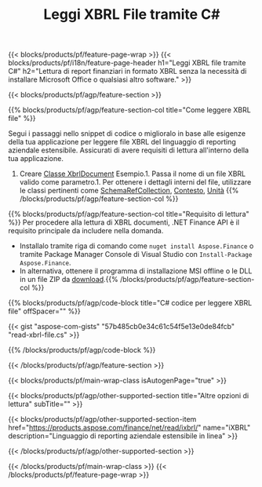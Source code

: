 ﻿---
title: Leggi XBRL File tramite C#
description: Codice di esempio per la lettura del file XBRL. Usa API codice di esempio per leggere i file batch XBRL all'interno di applicazioni basate su .NET. 
url: /it/net/read/xbrl/
family: finance
platformtag: net
feature: read
informat: XBRL
outformat: 
otherformats: 
---
{{< blocks/products/pf/feature-page-wrap >}}
{{< blocks/products/pf/i18n/feature-page-header h1="Leggi XBRL file tramite C#" h2="Lettura di report finanziari in formato XBRL senza la necessità di installare Microsoft Office o qualsiasi altro software." >}}

{{< blocks/products/pf/agp/feature-section >}}

{{% blocks/products/pf/agp/feature-section-col title="Come leggere XBRL file" %}}

Segui i passaggi nello snippet di codice o miglioralo in base alle esigenze della tua applicazione per leggere file XBRL del linguaggio di reporting aziendale estensibile. Assicurati di avere requisiti di lettura all'interno della tua applicazione.

1. Creare [Classe XbrlDocument](https://apireference.aspose.com/finance/net/aspose.finance.xbrl/xbrldocument) Esempio.1. Passa il nome di un file XBRL valido come parametro.1. Per ottenere i dettagli interni del file, utilizzare le classi pertinenti come [SchemaRefCollection](https://apireference.aspose.com/finance/net/aspose.finance.xbrl/schemarefcollection), [Contesto](https://apireference.aspose.com/finance/net/aspose.finance.xbrl/context), [Unità](https://apireference.aspose.com/finance/net/aspose.finance.xbrl/unit) 
{{% /blocks/products/pf/agp/feature-section-col %}}

{{% blocks/products/pf/agp/feature-section-col title="Requisito di lettura" %}}
Per procedere alla lettura di XBRL documenti, .NET Finance API è il requisito principale da includere nella domanda. 
- Installalo tramite riga di comando come ```nuget install Aspose.Finance``` o tramite Package Manager Console di Visual Studio con ```Install-Package Aspose.Finance```.
- In alternativa, ottenere il programma di installazione MSI offline o le DLL in un file ZIP da [download](https://downloads.aspose.com/finance/net).{{% /blocks/products/pf/agp/feature-section-col %}}

{{% blocks/products/pf/agp/code-block title="C# codice per leggere XBRL file" offSpacer="" %}}

{{< gist "aspose-com-gists" "57b485cb0e34c61c54f5e13e0de84fcb" "read-xbrl-file.cs" >}}

{{% /blocks/products/pf/agp/code-block %}}

{{< /blocks/products/pf/agp/feature-section >}}

{{< blocks/products/pf/main-wrap-class isAutogenPage="true" >}}

{{< blocks/products/pf/agp/other-supported-section title="Altre opzioni di lettura" subTitle="" >}}

{{< blocks/products/pf/agp/other-supported-section-item href="https://products.aspose.com/finance/net/read/ixbrl/" name="iXBRL" description="Linguaggio di reporting aziendale estensibile in linea" >}}

{{< /blocks/products/pf/agp/other-supported-section >}}

{{< /blocks/products/pf/main-wrap-class >}}
{{< /blocks/products/pf/feature-page-wrap >}}